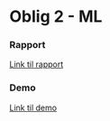 # Oblig 2 - ML

### Rapport
[Link til rapport](https://hvl365-my.sharepoint.com/:w:/g/personal/600895_stud_hvl_no/EailUzpjlahNv6uigtnEnIgBrORL-n9ZA3bIMGbv9QbVfA?e=qGJqKP)



### Demo
[Link til demo](https://youtu.be/Lnr9OsfSx_U)
